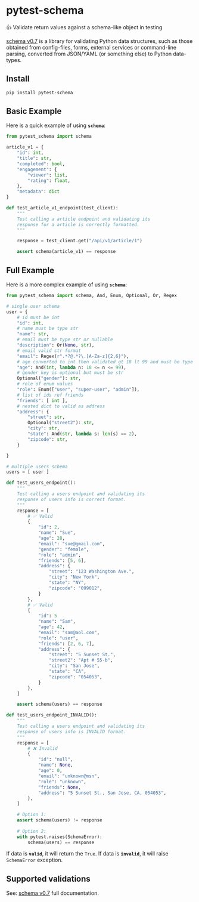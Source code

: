 # pytest-schema
👍 Validate return values against a schema-like object in testing

[schema v0.7](https://github.com/keleshev/schema) is a library for validating Python data structures, such as
those obtained from config-files, forms, external services or
command-line parsing, converted from JSON/YAML (or something else) to Python data-types.

## Install

```bash
pip install pytest-schema
```

## Basic Example

Here is a quick example of using **`schema`**:
```python
from pytest_schema import schema

article_v1 = {
    "id": int,
    "title": str,
    "completed": bool,
    "engagement": {
        "viewer": list,
        "rating": float,
    },
    "metadata": dict
}

def test_article_v1_endpoint(test_client):
    """
    Test calling a article endpoint and validating its
    response for a article is correctly formatted.
    """

    response = test_client.get("/api/v1/article/1")

    assert schema(article_v1) == response

```
## Full Example

Here is a more complex example of using **`schema`**:

``` python
from pytest_schema import schema, And, Enum, Optional, Or, Regex

# single user schema
user = {
    # id must be int
    "id": int,
    # name must be type str
    "name": str,
    # email must be type str or nullable
    "description": Or(None, str),
    # email valid str format
    "email": Regex(r".*?@.*?\.[A-Za-z]{2,6}"),
    # age converted to int then validated gt 18 lt 99 and must be type str
    "age": And(int, lambda n: 18 <= n <= 99),
    # gender key is optional but must be str
    Optional("gender"): str,
    # role of enum values
    "role": Enum(["user", "super-user", "admin"]),
    # list of ids ref friends
    "friends": [ int ],
    # nested dict to valid as address
    "address": {
        "street": str,
        Optional("street2"): str,
        "city": str,
        "state": And(str, lambda s: len(s) == 2),
        "zipcode": str,
    }

}

# multiple users schema
users = [ user ]

def test_users_endpoint():
    """
    Test calling a users endpoint and validating its
    response of users info is correct format.
    """
    response = [
        # ✅ Valid 
        {
            "id": 2,
            "name": "Sue",
            "age": 28,
            "email": "sue@gmail.com",
            "gender": "female",
            "role": "admin",
            "friends": [5, 6],
            "address": {
                "street": "123 Washington Ave.",
                "city": "New York",
                "state": "NY",
                "zipcode": "099012",
            }
        },
        # ✅ Valid
        {
            "id": 5
            "name": "Sam",
            "age": 42,
            "email": "sam@aol.com",
            "role": "user",
            "friends": [2, 6, 7],
            "address": {
                "street": "5 Sunset St.",
                "street2": "Apt # 55-b",
                "city": "San Jose",
                "state": "CA",
                "zipcode": "054053",
            }
        },
    ]

    assert schema(users) == response

def test_users_endpoint_INVALID():
    """
    Test calling a users endpoint and validating its
    response of users info is INVALID format.
    """
    response = [
        # ❌ Invalid
        {
            "id": "null",
            "name": None,
            "age": 0,
            "email": "unknown@msn",
            "role": "unknown",
            "friends": None,
            "address": "5 Sunset St., San Jose, CA, 054053",
        },
    ]

    # Option 1:
    assert schema(users) != response
    
    # Option 2:
    with pytest.raises(SchemaError):
        schema(users) == response

```

If data is **`valid`**, it will return the `True`.
If data is **`invalid`**, it will raise `SchemaError` exception.


## Supported validations

See: [schema v0.7](https://github.com/keleshev/schema) full documentation.